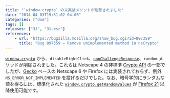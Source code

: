 ```yaml
---
title: "`window.crypto` の未実装メソッドが削除されました"
date: "2014-04-03T19:31:02-04:00"
categories: ["dom"]
tags: []
releases: ["31", "31-esr"]
references:
    - url: "https://bugzilla.mozilla.org/show_bug.cgi?id=897359"
      title: "Bug 897359 – Remove unimplemented method in nsCrypto"
---
```

[`window.crypto`](https://developer.mozilla.org/docs/Web/API/window.crypto) から、`disableRightClick`、[`popChallengeResponse`](https://developer.mozilla.org/docs/JavaScript_crypto/popChallengeResponse)、`random` メソッドが削除されました。これらは Netscape 4 の非標準 [Crypto API](https://developer.mozilla.org/docs/JavaScript_crypto) の一部でしたが、[Gecko](https://developer.mozilla.org/docs/Mozilla/Gecko) ベースの Netscape 6 や Firefox には実装されておらず、例外 `NS_ERROR_NOT_IMPLEMENTED` を投げるだけでした。なお、暗号学的にランダムな値を得るには、標準化された [`window.crypto.getRandomValues`](https://developer.mozilla.org/docs/Web/API/window.crypto.getRandomValues) が [Firefox 21](https://developer.mozilla.org/Mozilla/Firefox/Releases/21) 以降使用可能です。
